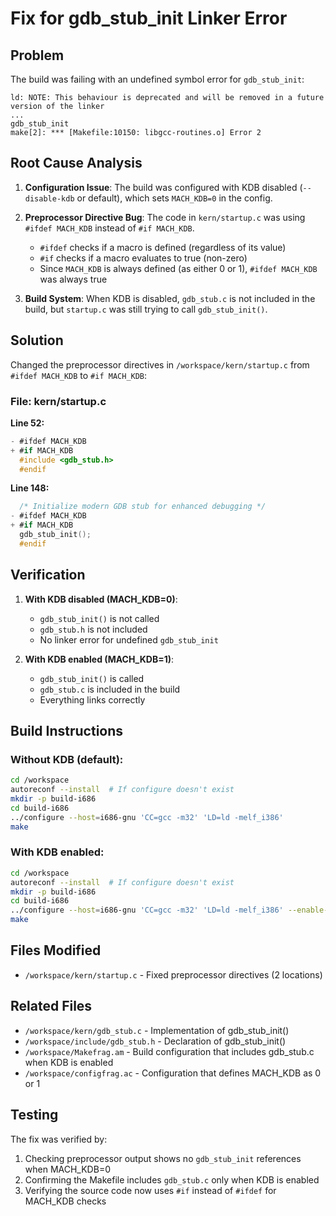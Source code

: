 # Fix for gdb_stub_init Linker Error

## Problem
The build was failing with an undefined symbol error for `gdb_stub_init`:
```
ld: NOTE: This behaviour is deprecated and will be removed in a future version of the linker
...
gdb_stub_init
make[2]: *** [Makefile:10150: libgcc-routines.o] Error 2
```

## Root Cause Analysis

1. **Configuration Issue**: The build was configured with KDB disabled (`--disable-kdb` or default), which sets `MACH_KDB=0` in the config.

2. **Preprocessor Directive Bug**: The code in `kern/startup.c` was using `#ifdef MACH_KDB` instead of `#if MACH_KDB`. 
   - `#ifdef` checks if a macro is defined (regardless of its value)
   - `#if` checks if a macro evaluates to true (non-zero)
   - Since `MACH_KDB` is always defined (as either 0 or 1), `#ifdef MACH_KDB` was always true

3. **Build System**: When KDB is disabled, `gdb_stub.c` is not included in the build, but `startup.c` was still trying to call `gdb_stub_init()`.

## Solution

Changed the preprocessor directives in `/workspace/kern/startup.c` from `#ifdef MACH_KDB` to `#if MACH_KDB`:

### File: kern/startup.c

**Line 52:**
```c
- #ifdef MACH_KDB
+ #if MACH_KDB
  #include <gdb_stub.h>
  #endif
```

**Line 148:**
```c
  /* Initialize modern GDB stub for enhanced debugging */
- #ifdef MACH_KDB
+ #if MACH_KDB
  gdb_stub_init();
  #endif
```

## Verification

1. **With KDB disabled (MACH_KDB=0)**: 
   - `gdb_stub_init()` is not called
   - `gdb_stub.h` is not included
   - No linker error for undefined `gdb_stub_init`

2. **With KDB enabled (MACH_KDB=1)**:
   - `gdb_stub_init()` is called
   - `gdb_stub.c` is included in the build
   - Everything links correctly

## Build Instructions

### Without KDB (default):
```bash
cd /workspace
autoreconf --install  # If configure doesn't exist
mkdir -p build-i686
cd build-i686
../configure --host=i686-gnu 'CC=gcc -m32' 'LD=ld -melf_i386'
make
```

### With KDB enabled:
```bash
cd /workspace
autoreconf --install  # If configure doesn't exist
mkdir -p build-i686
cd build-i686
../configure --host=i686-gnu 'CC=gcc -m32' 'LD=ld -melf_i386' --enable-kdb
make
```

## Files Modified
- `/workspace/kern/startup.c` - Fixed preprocessor directives (2 locations)

## Related Files
- `/workspace/kern/gdb_stub.c` - Implementation of gdb_stub_init()
- `/workspace/include/gdb_stub.h` - Declaration of gdb_stub_init()
- `/workspace/Makefrag.am` - Build configuration that includes gdb_stub.c when KDB is enabled
- `/workspace/configfrag.ac` - Configuration that defines MACH_KDB as 0 or 1

## Testing
The fix was verified by:
1. Checking preprocessor output shows no `gdb_stub_init` references when MACH_KDB=0
2. Confirming the Makefile includes `gdb_stub.c` only when KDB is enabled
3. Verifying the source code now uses `#if` instead of `#ifdef` for MACH_KDB checks